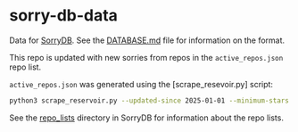 # sorry-db-data
Data for [SorryDB](https://github.com/LennyTaelman/SorryDB). See the [DATABASE.md](https://github.com/LennyTaelman/SorryDB/blob/master/doc/DATABASE.md) file for information on the format.

This repo is updated with new sorries from repos in the `active_repos.json` repo list.

`active_repos.json` was generated using the [scrape_resevoir.py] script: 

```sh
python3 scrape_reservoir.py --updated-since 2025-01-01 --minimum-stars 30 --output active_repos.json`
```
See the [repo_lists](https://github.com/LennyTaelman/SorryDB/tree/master/data/repo_lists) directory in SorryDB for information about the repo lists.
